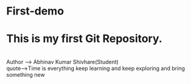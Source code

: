 # First-demo
<h1>This is my first Git Repository.</h1>
<br>
Author --> Abhinav Kumar Shivhare(Student)
<br>
quote-->Time is everything
keep learning and keep exploring
and bring something new
